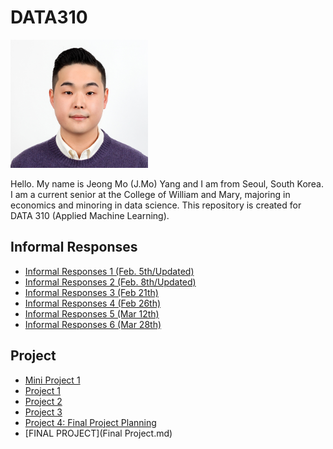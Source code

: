 # DATA310

<img src="headpic.jpg" width="220" height="205">

Hello. My name is Jeong Mo (J.Mo) Yang and I am from Seoul, South Korea. I am a current senior at the College of William and Mary, majoring in economics and minoring in data science. This repository is created for DATA 310 (Applied Machine Learning). 

## Informal Responses
* [Informal Responses 1 (Feb. 5th/Updated)](Feb_5th_Assignment.md)
* [Informal Responses 2 (Feb. 8th/Updated)](Assignment2.md)
* [Informal Responses 3 (Feb 21th)](informal_3.md)
* [Informal Responses 4 (Feb 26th)](informal_4.md)
* [Informal Responses 5 (Mar 12th)](informal_5.md)
* [Informal Responses 6 (Mar 28th)](informal_6.md)

## Project
* [Mini Project 1](MiniProject1.md) 
* [Project 1](Project1.md)
* [Project 2](project2.md)
* [Project 3](Project3.md)
* [Project 4: Final Project Planning](Project4.md)
* [FINAL PROJECT](Final Project.md)
